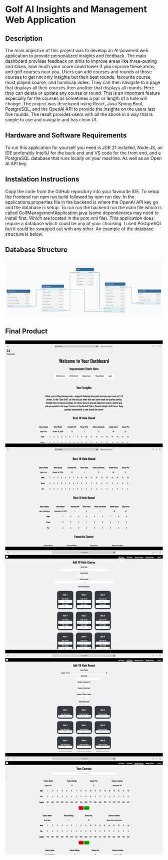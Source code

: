 # Golf AI Insights and Management Web Application

## Description

The main objective of this project was to develop an AI-powered web application to provide personalized insights and feedback. The main dashboard provides feedback on drills to improve areas like three-putting and slices, how much your score could lower if you improve these areas, and golf courses near you. Users can add courses and rounds at those courses to get not only insights but their best rounds, favourite course, most played course, and handicap index. They can then navigate to a page that displays all their courses then another that displays all rounds. Here they can delete or update any course or round. This is an important feature especially for the courses as sometimes a par or length of a hole will change. The project was developed using React, Java Spring Boot, PostgreSQL, and the OpenAI API to provide the insights on the users last five rounds. The result provides users with all the above in a way that is simple to use and navigate and has clean UI.

## Hardware and Software Requirements

To run this application for yourself you need is JDK 21 installed, Node.JS, an IDE preferably IntelliJ for the back end and VS code for the front end, and a PostgreSQL database that runs locally on your machine. As well as an Open AI API key.

## Instalation Instructions

Copy the code from the GitHub repository into your favourite IDE. To setup the frontend run npm run build followed by npm run dev. In the applications.properties file in the backend is where the OpenAI API key go and the database is setup. To run run the backend run the main file which is called GolfManagementApplication.java (some dependencies may need to install first. Which are located in the pom.xml file). This application does require a database which could be any of your choosing. I used PostgreSQL but it could be swapped out with any other. An example of the database structure is below.

## Database Structure

![alt text](Images/image.png)

## Final Product

![alt text](Images/image-1.png)
![alt text](Images/image-2.png)
![alt text](Images/image-3.png)
![alt text](Images/image-4.png)
![alt text](Images/image-5.png)
